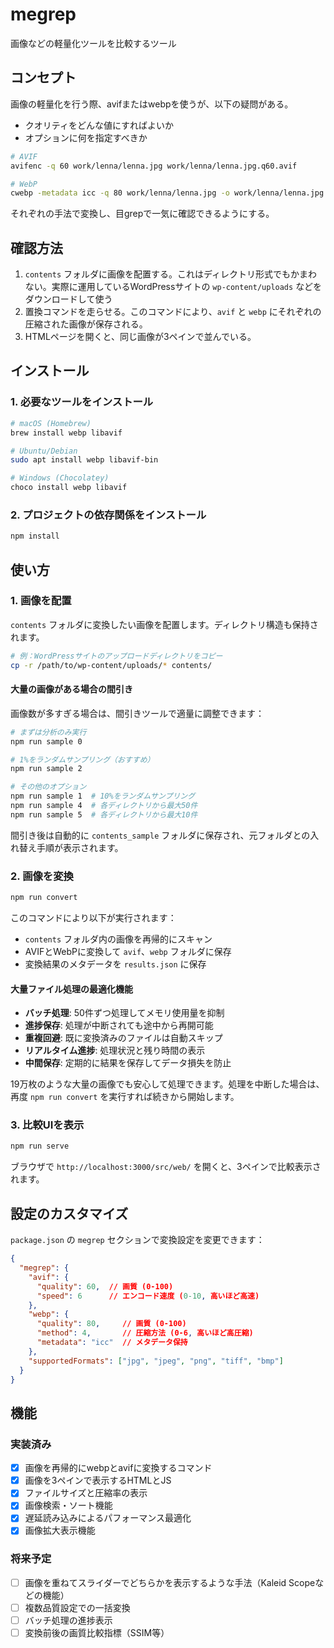 # megrep

画像などの軽量化ツールを比較するツール

## コンセプト

画像の軽量化を行う際、avifまたはwebpを使うが、以下の疑問がある。

- クオリティをどんな値にすればよいか
- オプションに何を指定すべきか

```bash
# AVIF
avifenc -q 60 work/lenna/lenna.jpg work/lenna/lenna.jpg.q60.avif

# WebP
cwebp -metadata icc -q 80 work/lenna/lenna.jpg -o work/lenna/lenna.jpg.q80.webp
```

それぞれの手法で変換し、目grepで一気に確認できるようにする。

## 確認方法

1. `contents` フォルダに画像を配置する。これはディレクトリ形式でもかまわない。実際に運用しているWordPressサイトの `wp-content/uploads` などをダウンロードして使う
2. 置換コマンドを走らせる。このコマンドにより、`avif` と `webp` にそれぞれの圧縮された画像が保存される。
3. HTMLページを開くと、同じ画像が3ペインで並んでいる。

## インストール

### 1. 必要なツールをインストール

```bash
# macOS (Homebrew)
brew install webp libavif

# Ubuntu/Debian
sudo apt install webp libavif-bin

# Windows (Chocolatey)
choco install webp libavif
```

### 2. プロジェクトの依存関係をインストール

```bash
npm install
```

## 使い方

### 1. 画像を配置

`contents` フォルダに変換したい画像を配置します。ディレクトリ構造も保持されます。

```bash
# 例：WordPressサイトのアップロードディレクトリをコピー
cp -r /path/to/wp-content/uploads/* contents/
```

#### 大量の画像がある場合の間引き

画像数が多すぎる場合は、間引きツールで適量に調整できます：

```bash
# まずは分析のみ実行
npm run sample 0

# 1%をランダムサンプリング（おすすめ）
npm run sample 2

# その他のオプション
npm run sample 1  # 10%をランダムサンプリング  
npm run sample 4  # 各ディレクトリから最大50件
npm run sample 5  # 各ディレクトリから最大10件
```

間引き後は自動的に `contents_sample` フォルダに保存され、元フォルダとの入れ替え手順が表示されます。

### 2. 画像を変換

```bash
npm run convert
```

このコマンドにより以下が実行されます：
- `contents` フォルダ内の画像を再帰的にスキャン
- AVIFとWebPに変換して `avif`、`webp` フォルダに保存
- 変換結果のメタデータを `results.json` に保存

#### 大量ファイル処理の最適化機能
- **バッチ処理**: 50件ずつ処理してメモリ使用量を抑制
- **進捗保存**: 処理が中断されても途中から再開可能
- **重複回避**: 既に変換済みのファイルは自動スキップ
- **リアルタイム進捗**: 処理状況と残り時間の表示
- **中間保存**: 定期的に結果を保存してデータ損失を防止

19万枚のような大量の画像でも安心して処理できます。処理を中断した場合は、再度 `npm run convert` を実行すれば続きから開始します。

### 3. 比較UIを表示

```bash
npm run serve
```

ブラウザで `http://localhost:3000/src/web/` を開くと、3ペインで比較表示されます。

## 設定のカスタマイズ

`package.json` の `megrep` セクションで変換設定を変更できます：

```json
{
  "megrep": {
    "avif": {
      "quality": 60,  // 画質 (0-100)
      "speed": 6      // エンコード速度 (0-10, 高いほど高速)
    },
    "webp": {
      "quality": 80,     // 画質 (0-100)
      "method": 4,       // 圧縮方法 (0-6, 高いほど高圧縮)
      "metadata": "icc"  // メタデータ保持
    },
    "supportedFormats": ["jpg", "jpeg", "png", "tiff", "bmp"]
  }
}
```

## 機能

### 実装済み
- [x] 画像を再帰的にwebpとavifに変換するコマンド
- [x] 画像を3ペインで表示するHTMLとJS
- [x] ファイルサイズと圧縮率の表示
- [x] 画像検索・ソート機能
- [x] 遅延読み込みによるパフォーマンス最適化
- [x] 画像拡大表示機能

### 将来予定
- [ ] 画像を重ねてスライダーでどちらかを表示するような手法（Kaleid Scopeなどの機能）
- [ ] 複数品質設定での一括変換
- [ ] バッチ処理の進捗表示
- [ ] 変換前後の画質比較指標（SSIM等）
